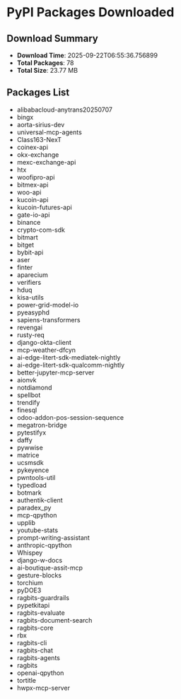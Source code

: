 # PyPI Packages Downloaded

## Download Summary
- **Download Time**: 2025-09-22T06:55:36.756899
- **Total Packages**: 78
- **Total Size**: 23.77 MB

## Packages List
- alibabacloud-anytrans20250707
- bingx
- aorta-sirius-dev
- universal-mcp-agents
- Class163-NexT
- coinex-api
- okx-exchange
- mexc-exchange-api
- htx
- woofipro-api
- bitmex-api
- woo-api
- kucoin-api
- kucoin-futures-api
- gate-io-api
- binance
- crypto-com-sdk
- bitmart
- bitget
- bybit-api
- aser
- finter
- aparecium
- verifiers
- hduq
- kisa-utils
- power-grid-model-io
- pyeasyphd
- sapiens-transformers
- revengai
- rusty-req
- django-okta-client
- mcp-weather-dfcyn
- ai-edge-litert-sdk-mediatek-nightly
- ai-edge-litert-sdk-qualcomm-nightly
- better-jupyter-mcp-server
- aionvk
- notdiamond
- spellbot
- trendify
- finesql
- odoo-addon-pos-session-sequence
- megatron-bridge
- pytestifyx
- daffy
- pywwise
- matrice
- ucsmsdk
- pykeyence
- pwntools-util
- typedload
- botmark
- authentik-client
- paradex_py
- mcp-qpython
- upplib
- youtube-stats
- prompt-writing-assistant
- anthropic-qpython
- Whispey
- django-w-docs
- ai-boutique-assit-mcp
- gesture-blocks
- torchium
- pyDOE3
- ragbits-guardrails
- pypetkitapi
- ragbits-evaluate
- ragbits-document-search
- ragbits-core
- rbx
- ragbits-cli
- ragbits-chat
- ragbits-agents
- ragbits
- openai-qpython
- tortitle
- hwpx-mcp-server
